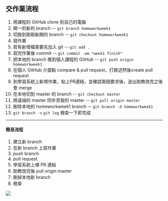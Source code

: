 ## 交作業流程
1. 將課程的 GitHub clone 到自己的電腦
2. 開一的新的 branch -- `git branch homeworkweek1`
3. 切換到剛剛新開的 branch -- `git checkout homeworkweek1`
4. 寫作業
5. 若有新增檔案要先加入 git -- `git add .`
5. 寫完作業後 commit -- `git commit -am "week1 finish"`
6. 把本地的 branch 推到個人課程的 GitHub -- `git push origin homeworkweek1`
7. 在個人 GitHub 介面點 compare & pull request，打敘述然後create pull request
8. 到學習系統上新增作業，貼上PR連結，並確認兩個要求後，送出助教改完之後會 merge
10. 在本地切到 master 的 branch -- `git checkout master`
11. 將遠端的 master 同步至我的 master -- `git pull origin master`
12. 刪除本地的 homeworkweek1 branch -- `git branch -d homeworkweek1`
13. `git branch -v` `git log` 檢查一下即完成
-------
#### 簡易流程
1. 建立新 branch
2. 在新 branch 上寫作業
3. push branch 
4. pull request
5. 學習系統上傳 PR 連結
7. 助教改完後 pull origin master
8. 刪掉本地新 branch
9. 檢查

![](https://i.imgur.com/HKLi6Ql.png)